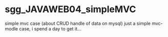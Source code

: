 # sgg_JAVAWEB04_simpleMVC
simple mvc case (about CRUD handle of data on mysql)
just a simple mvc-modle case, i spend a day to get it...
